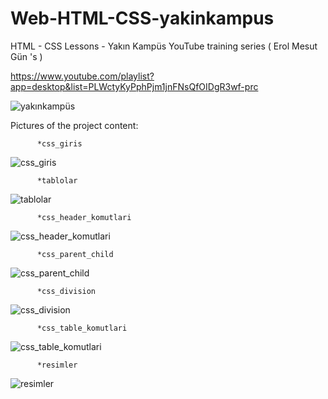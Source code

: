 # Web-HTML-CSS-yakinkampus
 HTML - CSS Lessons - Yakın Kampüs YouTube training series ( Erol Mesut Gün 's )

 https://www.youtube.com/playlist?app=desktop&list=PLWctyKyPphPjm1jnFNsQfOIDgR3wf-prc
 
![yakınkampüs](https://github.com/PelinToy/Web-HTML-CSS-yakinkampus/assets/111890867/290adf6d-4e79-4b64-a4ed-8fcadae47dba)


Pictures of the project content:

          *css_giris

![css_giris](https://github.com/PelinToy/Web-HTML-CSS-yakinkampus/assets/111890867/68f88141-0538-4da1-a769-e41426f90c75)



          *tablolar

![tablolar](https://github.com/PelinToy/Web-HTML-CSS-yakinkampus/assets/111890867/2db1a0d2-5225-4b73-8c4e-962c5daf1098)



          *css_header_komutlari

![css_header_komutlari](https://github.com/PelinToy/Web-HTML-CSS-yakinkampus/assets/111890867/f2d34704-ad43-4483-a381-e6cf7cdcb40b)



          *css_parent_child
          
![css_parent_child](https://github.com/PelinToy/Web-HTML-CSS-yakinkampus/assets/111890867/ffad0007-d15b-4068-a34a-2a216762133f)



          *css_division
          
![css_division](https://github.com/PelinToy/Web-HTML-CSS-yakinkampus/assets/111890867/f3077e27-f052-40ab-a7e7-99f4a1628ead)



          *css_table_komutlari
          
![css_table_komutlari](https://github.com/PelinToy/Web-HTML-CSS-yakinkampus/assets/111890867/ff00dd58-f224-4c4a-8230-1d940fb18dcd)



          *resimler
          
![resimler](https://github.com/PelinToy/Web-HTML-CSS-yakinkampus/assets/111890867/9bf07c6a-5167-4336-ba2e-a6fe5a10aa28)

